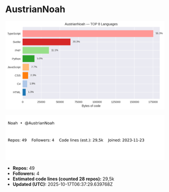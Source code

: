 # AustrianNoah


<!-- STATS:START -->
![languages](assets/stats/github_stats_langs.png)

<img src="assets/stats/github_stats_card.svg" alt="summary card">

- **Repos:** 49
- **Followers:** 4
- **Estimated code lines (counted 28 repos):** 29,5k
- **Updated (UTC):** 2025-10-17T06:37:29.639768Z
<!-- STATS:END -->
